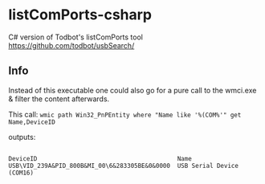 # listComPorts-csharp
C# version of Todbot's listComPorts tool https://github.com/todbot/usbSearch/


## Info
Instead of this executable one could also go for a pure call to the wmci.exe & filter the content afterwards.

This call:
``` wmic path Win32_PnPEntity where "Name like '%(COM%'" get Name,DeviceID ```

outputs:

```

DeviceID                                       Name
USB\VID_239A&PID_800B&MI_00\6&283305BE&0&0000  USB Serial Device (COM16)

```
